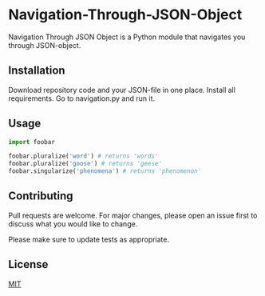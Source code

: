 # Navigation-Through-JSON-Object

Navigation Through JSON Object is a Python module that navigates you through JSON-object.

## Installation

Download repository code and your JSON-file in one place. Install all requirements. Go to navigation.py and run it.

## Usage

```python
import foobar

foobar.pluralize('word') # returns 'words'
foobar.pluralize('goose') # returns 'geese'
foobar.singularize('phenomena') # returns 'phenomenon'
```

## Contributing
Pull requests are welcome. For major changes, please open an issue first to discuss what you would like to change.

Please make sure to update tests as appropriate.

## License
[MIT](https://choosealicense.com/licenses/mit/)
